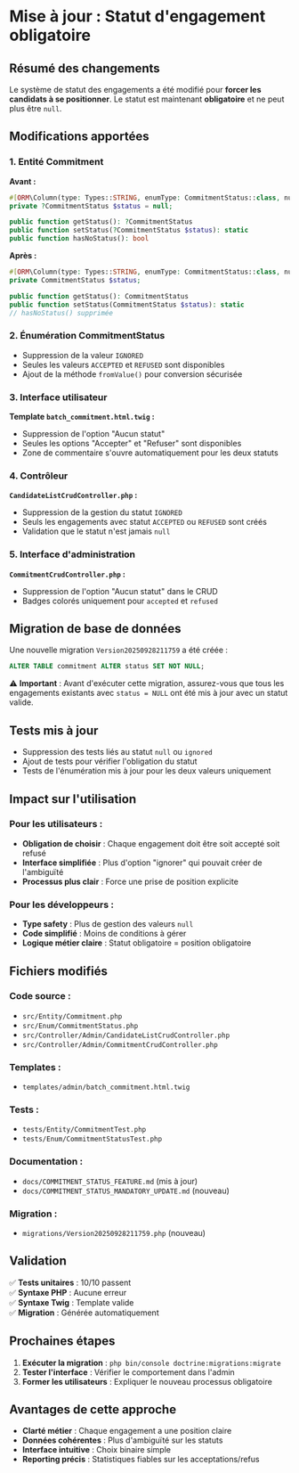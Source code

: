 # Mise à jour : Statut d'engagement obligatoire

## Résumé des changements

Le système de statut des engagements a été modifié pour **forcer les candidats à se positionner**. Le statut est maintenant **obligatoire** et ne peut plus être `null`.

## Modifications apportées

### 1. Entité Commitment

**Avant :**
```php
#[ORM\Column(type: Types::STRING, enumType: CommitmentStatus::class, nullable: true)]
private ?CommitmentStatus $status = null;

public function getStatus(): ?CommitmentStatus
public function setStatus(?CommitmentStatus $status): static
public function hasNoStatus(): bool
```

**Après :**
```php
#[ORM\Column(type: Types::STRING, enumType: CommitmentStatus::class, nullable: false)]
private CommitmentStatus $status;

public function getStatus(): CommitmentStatus
public function setStatus(CommitmentStatus $status): static
// hasNoStatus() supprimée
```

### 2. Énumération CommitmentStatus

- Suppression de la valeur `IGNORED`
- Seules les valeurs `ACCEPTED` et `REFUSED` sont disponibles
- Ajout de la méthode `fromValue()` pour conversion sécurisée

### 3. Interface utilisateur

**Template `batch_commitment.html.twig` :**
- Suppression de l'option "Aucun statut"
- Seules les options "Accepter" et "Refuser" sont disponibles
- Zone de commentaire s'ouvre automatiquement pour les deux statuts

### 4. Contrôleur

**`CandidateListCrudController.php` :**
- Suppression de la gestion du statut `IGNORED`
- Seuls les engagements avec statut `ACCEPTED` ou `REFUSED` sont créés
- Validation que le statut n'est jamais `null`

### 5. Interface d'administration

**`CommitmentCrudController.php` :**
- Suppression de l'option "Aucun statut" dans le CRUD
- Badges colorés uniquement pour `accepted` et `refused`

## Migration de base de données

Une nouvelle migration `Version20250928211759` a été créée :

```sql
ALTER TABLE commitment ALTER status SET NOT NULL;
```

⚠️ **Important** : Avant d'exécuter cette migration, assurez-vous que tous les engagements existants avec `status = NULL` ont été mis à jour avec un statut valide.

## Tests mis à jour

- Suppression des tests liés au statut `null` ou `ignored`
- Ajout de tests pour vérifier l'obligation du statut
- Tests de l'énumération mis à jour pour les deux valeurs uniquement

## Impact sur l'utilisation

### Pour les utilisateurs :
- **Obligation de choisir** : Chaque engagement doit être soit accepté soit refusé
- **Interface simplifiée** : Plus d'option "ignorer" qui pouvait créer de l'ambiguïté
- **Processus plus clair** : Force une prise de position explicite

### Pour les développeurs :
- **Type safety** : Plus de gestion des valeurs `null`
- **Code simplifié** : Moins de conditions à gérer
- **Logique métier claire** : Statut obligatoire = position obligatoire

## Fichiers modifiés

### Code source :
- `src/Entity/Commitment.php`
- `src/Enum/CommitmentStatus.php`
- `src/Controller/Admin/CandidateListCrudController.php`
- `src/Controller/Admin/CommitmentCrudController.php`

### Templates :
- `templates/admin/batch_commitment.html.twig`

### Tests :
- `tests/Entity/CommitmentTest.php`
- `tests/Enum/CommitmentStatusTest.php`

### Documentation :
- `docs/COMMITMENT_STATUS_FEATURE.md` (mis à jour)
- `docs/COMMITMENT_STATUS_MANDATORY_UPDATE.md` (nouveau)

### Migration :
- `migrations/Version20250928211759.php` (nouveau)

## Validation

✅ **Tests unitaires** : 10/10 passent  
✅ **Syntaxe PHP** : Aucune erreur  
✅ **Syntaxe Twig** : Template valide  
✅ **Migration** : Générée automatiquement  

## Prochaines étapes

1. **Exécuter la migration** : `php bin/console doctrine:migrations:migrate`
2. **Tester l'interface** : Vérifier le comportement dans l'admin
3. **Former les utilisateurs** : Expliquer le nouveau processus obligatoire

## Avantages de cette approche

- **Clarté métier** : Chaque engagement a une position claire
- **Données cohérentes** : Plus d'ambiguïté sur les statuts
- **Interface intuitive** : Choix binaire simple
- **Reporting précis** : Statistiques fiables sur les acceptations/refus
